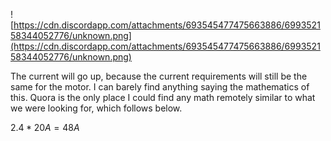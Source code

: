 ![https://cdn.discordapp.com/attachments/693545477475663886/699352158344052776/unknown.png](https://cdn.discordapp.com/attachments/693545477475663886/699352158344052776/unknown.png)

The current will go up, because the current requirements will still be the same for the motor. I can barely find anything saying the mathematics of this. Quora is the only place I could find any math remotely similar to what we were looking for, which follows below.

$2.4*20A=48A$

